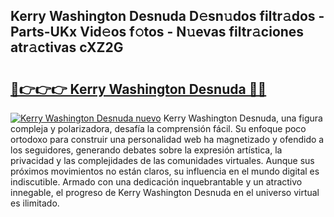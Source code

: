 ## Kerry Washington Desnuda D𝚎sn𝚞dos filtr𝚊dos - Parts-UKx Vid𝚎os f𝚘tos - N𝚞evas filtr𝚊ciones atr𝚊ctivas cXZ2G

# <h2><a href="http://mb1jno.tromn.icu/?c=Kerry+Washington+Desnuda">🔗👉👉👉 Kerry Washington Desnuda 🔗🔗</a></h2>

[![Kerry Washington Desnuda nuevo](https://i.imgur.com/pEAQMta.gif)](http://mb1jno.tromn.icu/?c=Kerry+Washington+Desnuda)
Kerry Washington Desnuda, una figura compleja y polarizadora, desafía la comprensión fácil. Su enfoque poco ortodoxo para construir una personalidad web ha magnetizado y ofendido a los seguidores, generando debates sobre la expresión artística, la privacidad y las complejidades de las comunidades virtuales. Aunque sus próximos movimientos no están claros, su influencia en el mundo digital es indiscutible. Armado con una dedicación inquebrantable y un atractivo innegable, el progreso de Kerry Washington Desnuda en el universo virtual es ilimitado.
